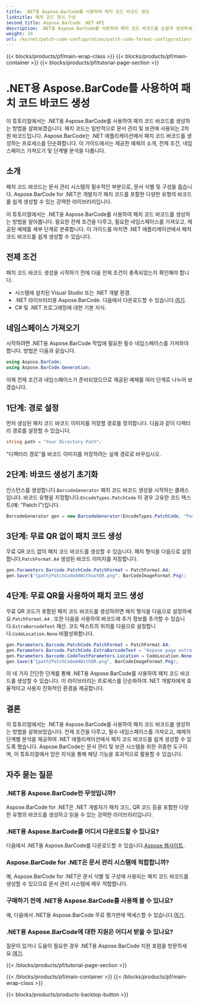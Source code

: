 ```yaml
---
title: .NET용 Aspose.BarCode를 사용하여 패치 코드 바코드 생성
linktitle: 패치 코드 형식 구성
second_title: Aspose.BarCode .NET API
description: .NET용 Aspose.BarCode를 사용하여 패치 코드 바코드를 손쉽게 생성하세요. 패치 코드 바코드를 생성하고 문서 관리 시스템을 강화하는 단계를 알아보세요. 지금 라이브러리를 다운로드하세요!
weight: 10
url: /ko/net/patch-code-configuration/patch-code-format-configuration/
---
```


{{< blocks/products/pf/main-wrap-class >}}
{{< blocks/products/pf/main-container >}}
{{< blocks/products/pf/tutorial-page-section >}}

# .NET용 Aspose.BarCode를 사용하여 패치 코드 바코드 생성


이 튜토리얼에서는 .NET용 Aspose.BarCode를 사용하여 패치 코드 바코드를 생성하는 방법을 살펴보겠습니다. 패치 코드는 일반적으로 문서 관리 및 보관에 사용되는 2차원 바코드입니다. Aspose.BarCode는 .NET 애플리케이션에서 패치 코드 바코드를 생성하는 프로세스를 단순화합니다. 이 가이드에서는 제공한 예제의 소개, 전제 조건, 네임스페이스 가져오기 및 단계별 분석을 다룹니다.

## 소개

패치 코드 바코드는 문서 관리 시스템의 필수적인 부분으로, 문서 식별 및 구성을 돕습니다. Aspose.BarCode for .NET은 개발자가 패치 코드를 포함한 다양한 유형의 바코드를 쉽게 생성할 수 있는 강력한 라이브러리입니다.

이 튜토리얼에서는 .NET용 Aspose.BarCode를 사용하여 패치 코드 바코드를 생성하는 방법을 알아봅니다. 필요한 전제 조건을 다루고, 필요한 네임스페이스를 가져오고, 제공된 예제를 세부 단계로 분류합니다. 이 가이드를 마치면 .NET 애플리케이션에서 패치 코드 바코드를 쉽게 생성할 수 있습니다.

## 전제 조건

패치 코드 바코드 생성을 시작하기 전에 다음 전제 조건이 충족되었는지 확인해야 합니다.

- 시스템에 설치된 Visual Studio 또는 .NET 개발 환경.
-  .NET 라이브러리용 Aspose.BarCode. 다음에서 다운로드할 수 있습니다.[여기](https://releases.aspose.com/barcode/net/).
- C# 및 .NET 프로그래밍에 대한 기본 지식.

## 네임스페이스 가져오기

시작하려면 .NET용 Aspose.BarCode 작업에 필요한 필수 네임스페이스를 가져와야 합니다. 방법은 다음과 같습니다.

```csharp
using Aspose.BarCode;
using Aspose.BarCode.Generation;
```

이제 전제 조건과 네임스페이스가 준비되었으므로 제공된 예제를 여러 단계로 나누어 보겠습니다.

## 1단계: 경로 설정

먼저 생성된 패치 코드 바코드 이미지를 저장할 경로를 정의합니다. 다음과 같이 디렉터리 경로를 설정할 수 있습니다.

```csharp
string path = "Your Directory Path";
```

"디렉터리 경로"를 바코드 이미지를 저장하려는 실제 경로로 바꾸십시오.

## 2단계: 바코드 생성기 초기화

 인스턴스를 생성합니다.`BarcodeGenerator` 패치 코드 바코드 생성을 시작하는 클래스입니다. 바코드 유형을 지정합니다.`EncodeTypes.PatchCode` 이 경우 고유한 코드 텍스트(예: "Patch I")입니다.

```csharp
BarcodeGenerator gen = new BarcodeGenerator(EncodeTypes.PatchCode, "Patch I");
```

## 3단계: 무료 QR 없이 패치 코드 생성

 무료 QR 코드 없이 패치 코드 바코드를 생성할 수 있습니다. 패치 형식을 다음으로 설정합니다.`PatchFormat.A4` 생성된 바코드 이미지를 저장합니다.

```csharp
gen.Parameters.Barcode.PatchCode.PatchFormat = PatchFormat.A4;
gen.Save($"{path}PatchCodeA4WithoutQR.png", BarCodeImageFormat.Png);
```

## 4단계: 무료 QR을 사용하여 패치 코드 생성

 무료 QR 코드가 포함된 패치 코드 바코드를 생성하려면 패치 형식을 다음으로 설정하세요.`PatchFormat.A4` . 또한 다음을 사용하여 바코드에 추가 정보를 추가할 수 있습니다.`ExtraBarcodeText` 재산. 코드 텍스트의 위치를 다음으로 설정합니다.`CodeLocation.None` 비활성화합니다.

```csharp
gen.Parameters.Barcode.PatchCode.PatchFormat = PatchFormat.A4;
gen.Parameters.Barcode.PatchCode.ExtraBarcodeText = "Aspose page extra info";
gen.Parameters.Barcode.CodeTextParameters.Location = CodeLocation.None;
gen.Save($"{path}PatchCodeA4WithQR.png", BarCodeImageFormat.Png);
```

이 네 가지 간단한 단계를 통해 .NET용 Aspose.BarCode를 사용하여 패치 코드 바코드를 생성할 수 있습니다. 이 라이브러리는 프로세스를 단순화하여 .NET 개발자에게 효율적이고 사용자 친화적인 환경을 제공합니다.

## 결론

이 튜토리얼에서는 .NET용 Aspose.BarCode를 사용하여 패치 코드 바코드를 생성하는 방법을 살펴보았습니다. 전제 조건을 다루고, 필수 네임스페이스를 가져오고, 예제의 단계별 분석을 제공하여 .NET 애플리케이션에서 패치 코드 바코드를 쉽게 생성할 수 있도록 했습니다. Aspose.BarCode는 문서 관리 및 보관 시스템을 위한 귀중한 도구이며, 이 튜토리얼에서 얻은 지식을 통해 해당 기능을 효과적으로 활용할 수 있습니다.

## 자주 묻는 질문

### .NET용 Aspose.BarCode란 무엇입니까?
Aspose.BarCode for .NET은 .NET 개발자가 패치 코드, QR 코드 등을 포함한 다양한 유형의 바코드를 생성하고 읽을 수 있는 강력한 라이브러리입니다.

### .NET용 Aspose.BarCode를 어디서 다운로드할 수 있나요?
다음에서 .NET용 Aspose.BarCode를 다운로드할 수 있습니다.[Aspose 웹사이트](https://releases.aspose.com/barcode/net/).

### Aspose.BarCode for .NET은 문서 관리 시스템에 적합합니까?
예, Aspose.BarCode for .NET은 문서 식별 및 구성에 사용되는 패치 코드 바코드를 생성할 수 있으므로 문서 관리 시스템에 매우 적합합니다.

### 구매하기 전에 .NET용 Aspose.BarCode를 사용해 볼 수 있나요?
 예, 다음에서 .NET용 Aspose.BarCode 무료 평가판에 액세스할 수 있습니다.[여기](https://releases.aspose.com/).

### .NET용 Aspose.BarCode에 대한 지원은 어디서 받을 수 있나요?
 질문이 있거나 도움이 필요한 경우 .NET용 Aspose.BarCode 지원 포럼을 방문하세요.[여기](https://forum.aspose.com/c/barcode/13).

{{< /blocks/products/pf/tutorial-page-section >}}

{{< /blocks/products/pf/main-container >}}
{{< /blocks/products/pf/main-wrap-class >}}

{{< blocks/products/products-backtop-button >}}
